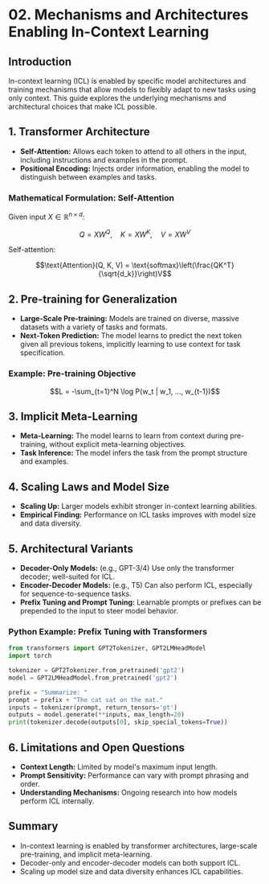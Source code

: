 # 02. Mechanisms and Architectures Enabling In-Context Learning

## Introduction

In-context learning (ICL) is enabled by specific model architectures and training mechanisms that allow models to flexibly adapt to new tasks using only context. This guide explores the underlying mechanisms and architectural choices that make ICL possible.

## 1. Transformer Architecture

- **Self-Attention:** Allows each token to attend to all others in the input, including instructions and examples in the prompt.
- **Positional Encoding:** Injects order information, enabling the model to distinguish between examples and tasks.

### Mathematical Formulation: Self-Attention
Given input $`X \in \mathbb{R}^{n \times d}`$:

```math
Q = XW^Q, \quad K = XW^K, \quad V = XW^V
```

Self-attention:
```math
\text{Attention}(Q, K, V) = \text{softmax}\left(\frac{QK^T}{\sqrt{d_k}}\right)V
```

## 2. Pre-training for Generalization

- **Large-Scale Pre-training:** Models are trained on diverse, massive datasets with a variety of tasks and formats.
- **Next-Token Prediction:** The model learns to predict the next token given all previous tokens, implicitly learning to use context for task specification.

### Example: Pre-training Objective
```math
L = -\sum_{t=1}^N \log P(w_t | w_1, ..., w_{t-1})
```

## 3. Implicit Meta-Learning

- **Meta-Learning:** The model learns to learn from context during pre-training, without explicit meta-learning objectives.
- **Task Inference:** The model infers the task from the prompt structure and examples.

## 4. Scaling Laws and Model Size

- **Scaling Up:** Larger models exhibit stronger in-context learning abilities.
- **Empirical Finding:** Performance on ICL tasks improves with model size and data diversity.

## 5. Architectural Variants

- **Decoder-Only Models:** (e.g., GPT-3/4) Use only the transformer decoder; well-suited for ICL.
- **Encoder-Decoder Models:** (e.g., T5) Can also perform ICL, especially for sequence-to-sequence tasks.
- **Prefix Tuning and Prompt Tuning:** Learnable prompts or prefixes can be prepended to the input to steer model behavior.

### Python Example: Prefix Tuning with Transformers
```python
from transformers import GPT2Tokenizer, GPT2LMHeadModel
import torch

tokenizer = GPT2Tokenizer.from_pretrained('gpt2')
model = GPT2LMHeadModel.from_pretrained('gpt2')

prefix = "Summarize: "
prompt = prefix + "The cat sat on the mat."
inputs = tokenizer(prompt, return_tensors='pt')
outputs = model.generate(**inputs, max_length=20)
print(tokenizer.decode(outputs[0], skip_special_tokens=True))
```

## 6. Limitations and Open Questions

- **Context Length:** Limited by model's maximum input length.
- **Prompt Sensitivity:** Performance can vary with prompt phrasing and order.
- **Understanding Mechanisms:** Ongoing research into how models perform ICL internally.

## Summary
- In-context learning is enabled by transformer architectures, large-scale pre-training, and implicit meta-learning.
- Decoder-only and encoder-decoder models can both support ICL.
- Scaling up model size and data diversity enhances ICL capabilities. 